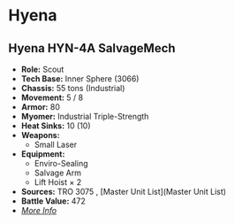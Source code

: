 # Hyena 

## Hyena HYN-4A SalvageMech 

- **Role:** Scout 
- **Tech Base:** Inner Sphere (3066) 
- **Chassis:** 55 tons (Industrial) 
- **Movement:** 5 / 8 
- **Armor:** 80 
- **Myomer:** Industrial Triple-Strength 
- **Heat Sinks:** 10 (10) 
- **Weapons:** 
  - Small Laser 
- **Equipment:** 
  - Enviro-Sealing 
  - Salvage Arm 
  - Lift Hoist × 2 
- **Sources:** TRO 3075 , [Master Unit List](Master Unit List) 
- **Battle Value:** 472 
- [*More Info*](hyena/hyena_hyn-4a_salvagemech.md) 

